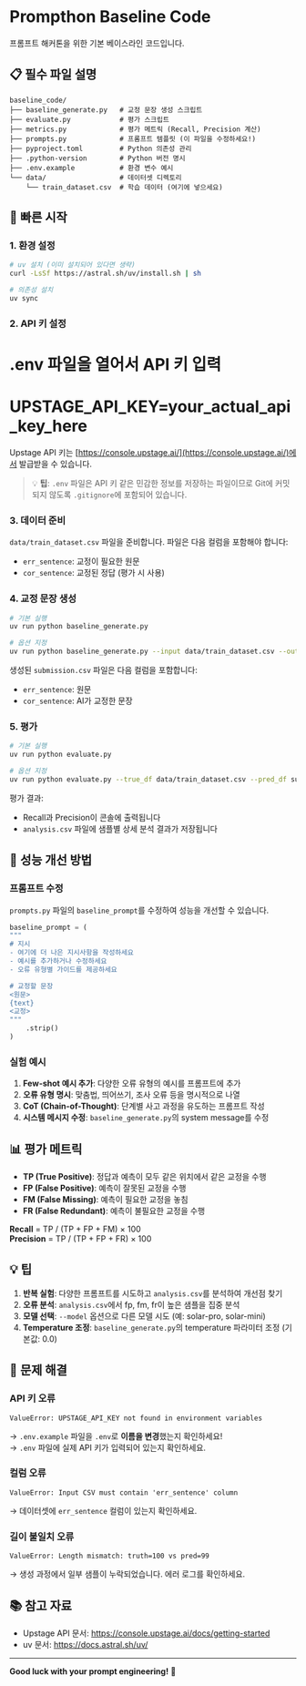 # Prompthon Baseline Code

프롬프트 해커톤을 위한 기본 베이스라인 코드입니다.

## 📋 필수 파일 설명

```
baseline_code/
├── baseline_generate.py   # 교정 문장 생성 스크립트
├── evaluate.py            # 평가 스크립트
├── metrics.py             # 평가 메트릭 (Recall, Precision 계산)
├── prompts.py             # 프롬프트 템플릿 (이 파일을 수정하세요!)
├── pyproject.toml         # Python 의존성 관리
├── .python-version        # Python 버전 명시
├── .env.example           # 환경 변수 예시
└── data/                  # 데이터셋 디렉토리
    └── train_dataset.csv  # 학습 데이터 (여기에 넣으세요)
```

## 🚀 빠른 시작

### 1. 환경 설정

```bash
# uv 설치 (이미 설치되어 있다면 생략)
curl -LsSf https://astral.sh/uv/install.sh | sh

# 의존성 설치
uv sync
```


### 2. API 키 설정

# .env 파일을 열어서 API 키 입력
# UPSTAGE_API_KEY=your_actual_api_key_here

Upstage API 키는 [https://console.upstage.ai/](https://console.upstage.ai/)에서 발급받을 수 있습니다.

> 💡 **팁**: `.env` 파일은 API 키 같은 민감한 정보를 저장하는 파일이므로 Git에 커밋되지 않도록 `.gitignore`에 포함되어 있습니다.

### 3. 데이터 준비

`data/train_dataset.csv` 파일을 준비합니다. 파일은 다음 컬럼을 포함해야 합니다:
- `err_sentence`: 교정이 필요한 원문
- `cor_sentence`: 교정된 정답 (평가 시 사용)

### 4. 교정 문장 생성

```bash
# 기본 실행
uv run python baseline_generate.py

# 옵션 지정
uv run python baseline_generate.py --input data/train_dataset.csv --output submission.csv --model solar-pro2
```

생성된 `submission.csv` 파일은 다음 컬럼을 포함합니다:
- `err_sentence`: 원문
- `cor_sentence`: AI가 교정한 문장

### 5. 평가

```bash
# 기본 실행
uv run python evaluate.py

# 옵션 지정
uv run python evaluate.py --true_df data/train_dataset.csv --pred_df submission.csv --output analysis.csv
```

평가 결과:
- Recall과 Precision이 콘솔에 출력됩니다
- `analysis.csv` 파일에 샘플별 상세 분석 결과가 저장됩니다

## 🎯 성능 개선 방법

### 프롬프트 수정

`prompts.py` 파일의 `baseline_prompt`를 수정하여 성능을 개선할 수 있습니다.

```python
baseline_prompt = (
"""
# 지시
- 여기에 더 나은 지시사항을 작성하세요
- 예시를 추가하거나 수정하세요
- 오류 유형별 가이드를 제공하세요

# 교정할 문장
<원문>
{text}
<교정>
"""
    .strip()
)
```

### 실험 예시

1. **Few-shot 예시 추가**: 다양한 오류 유형의 예시를 프롬프트에 추가
2. **오류 유형 명시**: 맞춤법, 띄어쓰기, 조사 오류 등을 명시적으로 나열
3. **CoT (Chain-of-Thought)**: 단계별 사고 과정을 유도하는 프롬프트 작성
4. **시스템 메시지 수정**: `baseline_generate.py`의 system message를 수정

## 📊 평가 메트릭

- **TP (True Positive)**: 정답과 예측이 모두 같은 위치에서 같은 교정을 수행
- **FP (False Positive)**: 예측이 잘못된 교정을 수행
- **FM (False Missing)**: 예측이 필요한 교정을 놓침
- **FR (False Redundant)**: 예측이 불필요한 교정을 수행

**Recall** = TP / (TP + FP + FM) × 100  
**Precision** = TP / (TP + FP + FR) × 100

## 💡 팁

1. **반복 실험**: 다양한 프롬프트를 시도하고 `analysis.csv`를 분석하여 개선점 찾기
2. **오류 분석**: `analysis.csv`에서 fp, fm, fr이 높은 샘플을 집중 분석
3. **모델 선택**: `--model` 옵션으로 다른 모델 시도 (예: solar-pro, solar-mini)
4. **Temperature 조정**: `baseline_generate.py`의 temperature 파라미터 조정 (기본값: 0.0)

## 🔧 문제 해결

### API 키 오류
```
ValueError: UPSTAGE_API_KEY not found in environment variables
```
→ `.env.example` 파일을 `.env`로 **이름을 변경**했는지 확인하세요!  
→ `.env` 파일에 실제 API 키가 입력되어 있는지 확인하세요.

### 컬럼 오류
```
ValueError: Input CSV must contain 'err_sentence' column
```
→ 데이터셋에 `err_sentence` 컬럼이 있는지 확인하세요.

### 길이 불일치 오류
```
ValueError: Length mismatch: truth=100 vs pred=99
```
→ 생성 과정에서 일부 샘플이 누락되었습니다. 에러 로그를 확인하세요.

## 📚 참고 자료

- Upstage API 문서: https://console.upstage.ai/docs/getting-started
- uv 문서: https://docs.astral.sh/uv/

---

**Good luck with your prompt engineering!** 🚀

